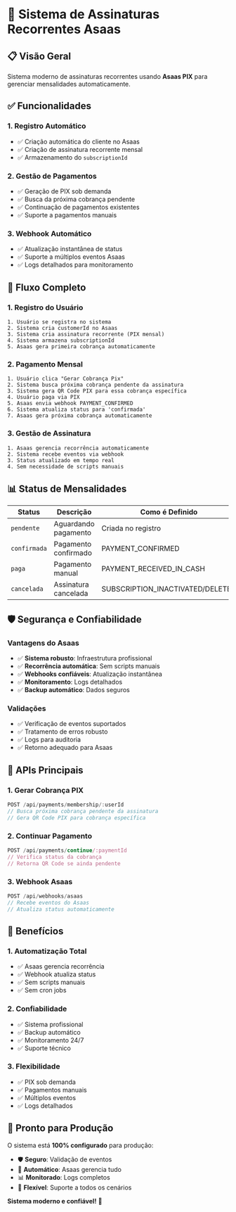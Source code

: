# 🔄 Sistema de Assinaturas Recorrentes Asaas

## 📋 Visão Geral

Sistema moderno de assinaturas recorrentes usando **Asaas PIX** para gerenciar mensalidades automaticamente.

## ✅ **Funcionalidades**

### **1. Registro Automático**
- ✅ Criação automática do cliente no Asaas
- ✅ Criação de assinatura recorrente mensal
- ✅ Armazenamento do `subscriptionId`

### **2. Gestão de Pagamentos**
- ✅ Geração de PIX sob demanda
- ✅ Busca da próxima cobrança pendente
- ✅ Continuação de pagamentos existentes
- ✅ Suporte a pagamentos manuais

### **3. Webhook Automático**
- ✅ Atualização instantânea de status
- ✅ Suporte a múltiplos eventos Asaas
- ✅ Logs detalhados para monitoramento

## 🔄 **Fluxo Completo**

### **1. Registro do Usuário**
```
1. Usuário se registra no sistema
2. Sistema cria customerId no Asaas
3. Sistema cria assinatura recorrente (PIX mensal)
4. Sistema armazena subscriptionId
5. Asaas gera primeira cobrança automaticamente
```

### **2. Pagamento Mensal**
```
1. Usuário clica "Gerar Cobrança Pix"
2. Sistema busca próxima cobrança pendente da assinatura
3. Sistema gera QR Code PIX para essa cobrança específica
4. Usuário paga via PIX
5. Asaas envia webhook PAYMENT_CONFIRMED
6. Sistema atualiza status para 'confirmada'
7. Asaas gera próxima cobrança automaticamente
```

### **3. Gestão de Assinatura**
```
1. Asaas gerencia recorrência automaticamente
2. Sistema recebe eventos via webhook
3. Status atualizado em tempo real
4. Sem necessidade de scripts manuais
```

## 📊 **Status de Mensalidades**

| Status | Descrição | Como é Definido |
|--------|-----------|-----------------|
| `pendente` | Aguardando pagamento | Criada no registro |
| `confirmada` | Pagamento confirmado | PAYMENT_CONFIRMED |
| `paga` | Pagamento manual | PAYMENT_RECEIVED_IN_CASH |
| `cancelada` | Assinatura cancelada | SUBSCRIPTION_INACTIVATED/DELETED |

## 🛡️ **Segurança e Confiabilidade**

### **Vantagens do Asaas**
- ✅ **Sistema robusto**: Infraestrutura profissional
- ✅ **Recorrência automática**: Sem scripts manuais
- ✅ **Webhooks confiáveis**: Atualização instantânea
- ✅ **Monitoramento**: Logs detalhados
- ✅ **Backup automático**: Dados seguros

### **Validações**
- ✅ Verificação de eventos suportados
- ✅ Tratamento de erros robusto
- ✅ Logs para auditoria
- ✅ Retorno adequado para Asaas

## 📝 **APIs Principais**

### **1. Gerar Cobrança PIX**
```typescript
POST /api/payments/membership/:userId
// Busca próxima cobrança pendente da assinatura
// Gera QR Code PIX para cobrança específica
```

### **2. Continuar Pagamento**
```typescript
POST /api/payments/continue/:paymentId
// Verifica status da cobrança
// Retorna QR Code se ainda pendente
```

### **3. Webhook Asaas**
```typescript
POST /api/webhooks/asaas
// Recebe eventos do Asaas
// Atualiza status automaticamente
```

## 🎯 **Benefícios**

### **1. Automatização Total**
- ✅ Asaas gerencia recorrência
- ✅ Webhook atualiza status
- ✅ Sem scripts manuais
- ✅ Sem cron jobs

### **2. Confiabilidade**
- ✅ Sistema profissional
- ✅ Backup automático
- ✅ Monitoramento 24/7
- ✅ Suporte técnico

### **3. Flexibilidade**
- ✅ PIX sob demanda
- ✅ Pagamentos manuais
- ✅ Múltiplos eventos
- ✅ Logs detalhados

## 🚀 **Pronto para Produção**

O sistema está **100% configurado** para produção:

- 🛡️ **Seguro**: Validação de eventos
- 🔄 **Automático**: Asaas gerencia tudo
- 📊 **Monitorado**: Logs completos
- 🎯 **Flexível**: Suporte a todos os cenários

**Sistema moderno e confiável!** 🚀




